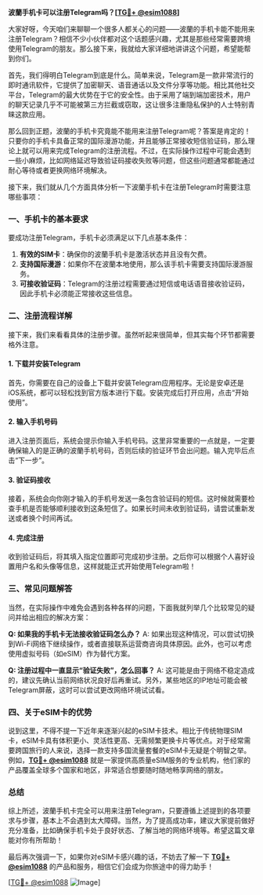 **波蘭手机卡可以注册Telegram吗？[[TG💪+ @esim1088](https://t.me/s/esim1088)]**

大家好呀，今天咱们来聊聊一个很多人都关心的问题——波蘭的手机卡能不能用来注册Telegram？相信不少小伙伴都对这个话题感兴趣，尤其是那些经常需要跨境使用Telegram的朋友。那么接下来，我就给大家详细地讲讲这个问题，希望能帮到你们。

首先，我们得明白Telegram到底是什么。简单来说，Telegram是一款非常流行的即时通讯软件，它提供了加密聊天、语音通话以及文件分享等功能。相比其他社交平台，Telegram的最大优势在于它的安全性。由于采用了端到端加密技术，用户的聊天记录几乎不可能被第三方拦截或窃取，这让很多注重隐私保护的人士特别青睐这款应用。

那么回到正题，波蘭的手机卡究竟能不能用来注册Telegram呢？答案是肯定的！只要你的手机卡具备正常的国际漫游功能，并且能够正常接收短信验证码，那么理论上就可以用来完成Telegram的注册流程。不过，在实际操作过程中可能会遇到一些小麻烦，比如网络延迟导致验证码接收失败等问题，但这些问题通常都能通过耐心等待或者更换网络环境解决。

接下来，我们就从几个方面具体分析一下波蘭手机卡在注册Telegram时需要注意哪些事项：

### 一、手机卡的基本要求

要成功注册Telegram，手机卡必须满足以下几点基本条件：
1. **有效的SIM卡**：确保你的波蘭手机卡是激活状态并且没有欠费。
2. **支持国际漫游**：如果你不在波蘭本地使用，那么该手机卡需要支持国际漫游服务。
3. **可接收验证码**：Telegram的注册过程需要通过短信或电话语音接收验证码，因此手机卡必须能正常接收这些信息。

### 二、注册流程详解

接下来，我们来看看具体的注册步骤。虽然听起来很简单，但其实每个环节都需要格外注意。

#### 1. 下载并安装Telegram
首先，你需要在自己的设备上下载并安装Telegram应用程序。无论是安卓还是iOS系统，都可以轻松找到官方版本进行下载。安装完成后打开应用，点击“开始使用”。

#### 2. 输入手机号码
进入注册页面后，系统会提示你输入手机号码。这里非常重要的一点就是，一定要确保输入的是正确的波蘭手机号码，否则后续的验证环节会出问题。输入完毕后点击“下一步”。

#### 3. 验证码接收
接着，系统会向你刚才输入的手机号发送一条包含验证码的短信。这时候就需要检查手机是否能够顺利接收到这条短信了。如果长时间未收到验证码，请尝试重新发送或者换个时间再试。

#### 4. 完成注册
收到验证码后，将其填入指定位置即可完成初步注册。之后你可以根据个人喜好设置用户名和头像等信息，这样就能正式开始使用Telegram啦！

### 三、常见问题解答

当然，在实际操作中难免会遇到各种各样的问题，下面我就列举几个比较常见的疑问并给出相应的解决方案：

**Q: 如果我的手机卡无法接收验证码怎么办？**
A: 如果出现这种情况，可以尝试切换到Wi-Fi网络下继续操作，或者直接联系运营商咨询具体原因。此外，也可以考虑使用虚拟号码（如eSIM）作为替代方案。

**Q: 注册过程中一直显示“验证失败”，怎么回事？**
A: 这可能是由于网络不稳定造成的，建议先确认当前网络状况良好后再重试。另外，某些地区的IP地址可能会被Telegram屏蔽，这时可以尝试更改网络环境试试看。

### 四、关于eSIM卡的优势

说到这里，不得不提一下近年来逐渐兴起的eSIM卡技术。相比于传统物理SIM卡，eSIM卡具有体积更小、灵活性更高、无需频繁更换卡片等优点。对于经常需要跨国旅行的人来说，选择一款支持多国流量套餐的eSIM卡无疑是个明智之举。例如，**[TG💪+ @esim1088](https://t.me/s/esim1088)** 就是一家提供高质量eSIM服务的专业机构，他们家的产品覆盖全球多个国家和地区，非常适合想要随时随地畅享网络的朋友。

### 总结

综上所述，波蘭手机卡完全可以用来注册Telegram，只要遵循上述提到的各项要求与步骤，基本上不会遇到太大障碍。当然，为了提高成功率，建议大家提前做好充分准备，比如确保手机卡处于良好状态、了解当地的网络环境等。希望这篇文章能对你有所帮助！

最后再次强调一下，如果你对eSIM卡感兴趣的话，不妨去了解一下 **[TG💪+ @esim1088](https://t.me/s/esim1088)** 的产品和服务，相信它们会成为你旅途中的得力助手！

[[TG💪+ @esim1088](https://t.me/s/esim1088) ![Image](https://i.postimg.cc/4NQfJmqS/Snipaste-2025-05-13-00-14-12.png)]